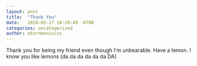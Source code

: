 ```yaml
---
layout: post
title:  "Thank You"
date:   2018-05-17 10:26:49 -0700
categories: uncategorized
author: atornmeniscus
---
```

Thank you for being my friend even though I'm unbearable. Have a lemon. I know you like lemons (da da da da da da DA)
